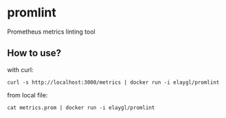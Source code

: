 # promlint
Prometheus metrics linting tool

## How to use?
with curl:
```
curl -s http://localhost:3000/metrics | docker run -i elaygl/promlint 
```

from local file:
```
cat metrics.prom | docker run -i elaygl/promlint
```
